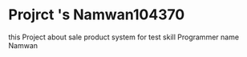 # Projrct 's Namwan104370
this Project about sale product system for test skill Programmer name Namwan